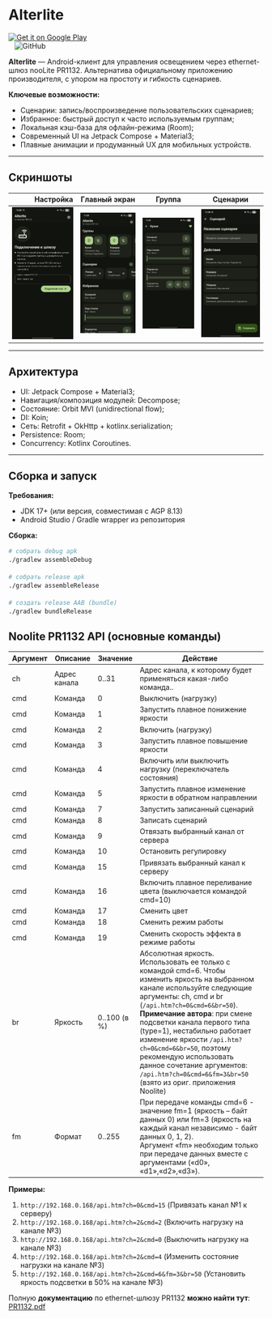 # Alterlite
<a href='https://play.google.com/store/apps/details?id=com.enxy.noolite&pcampaignid=pcampaignidMKT-Other-global-all-co-prtnr-py-PartBadge-Mar2515-1'><img alt='Get it on Google Play' src='https://play.google.com/intl/en_us/badges/static/images/badges/en_badge_web_generic.png' height=65px/></a> &nbsp;&nbsp;  
&nbsp;&nbsp;&nbsp;![GitHub](https://img.shields.io/github/license/enxy0/Noolite?style=for-the-badge)

**Alterlite** — Android-клиент для управления освещением через ethernet-шлюз nooLite PR1132.
Альтернатива официальному приложению производителя, с упором на простоту и гибкость сценариев.

**Ключевые возможности:**

- Сценарии: запись/воспроизведение пользовательских сценариев;
- Избранное: быстрый доступ к часто используемым группам;
- Локальная кэш-база для офлайн-режима (Room);
- Современный UI на Jetpack Compose + Material3;
- Плавные анимации и продуманный UX для мобильных устройств.

---

## Скриншоты

|                                                                                                          Настройка |                                                  Главный экран                                                  |                                                       Группа                                                       |                                                     Сценарии                                                      |
|-------------------------------------------------------------------------------------------------------------------:|:---------------------------------------------------------------------------------------------------------------:|:------------------------------------------------------------------------------------------------------------------:|:-----------------------------------------------------------------------------------------------------------------:|
| <img src="https://raw.githubusercontent.com/enxy0/Noolite/master/github/images/initial.jpg?raw=true" width="240"/> | <img src="https://raw.githubusercontent.com/enxy0/Noolite/master/github/images/home.jpg?raw=true" width="240"/> | <img src="https://raw.githubusercontent.com/enxy0/Noolite/master/github/images/details.jpg?raw=true" width="240"/> | <img src="https://raw.githubusercontent.com/enxy0/Noolite/master/github/images/script.jpg?raw=true" width="240"/> |

---

## Архитектура

- UI: Jetpack Compose + Material3;
- Навигация/композиция модулей: Decompose;
- Состояние: Orbit MVI (unidirectional flow);
- DI: Koin;
- Сеть: Retrofit + OkHttp + kotlinx.serialization;
- Persistence: Room;
- Concurrency: Kotlinx Coroutines.

---

## Сборка и запуск

**Требования:**

- JDK 17+ (или версия, совместимая с AGP 8.13)
- Android Studio / Gradle wrapper из репозитория

**Сборка:**

```bash
# собрать debug apk
./gradlew assembleDebug

# собрать release apk
./gradlew assembleRelease

# создать release AAB (bundle)
./gradlew bundleRelease
```

## Noolite PR1132 API (основные команды)
| Аргумент | Описание | Значение | Действие |  
|--|--|--|--|  
| ch | Адрес канала | 0..31 | Адрес канала, к которому будет применяться какая-либо команда.. |  
| cmd | Команда | 0 | Выключить (нагрузку) |  
| cmd | Команда | 1 | Запустить плавное понижение яркости|  
| cmd | Команда | 2 | Включить (нагрузку) |  
| cmd | Команда | 3 | Запустить плавное повышение яркости |  
| cmd | Команда | 4 | Включить или выключить нагрузку (переключатель состояния)|  
| cmd | Команда | 5 | Запустить плавное изменение яркости в обратном направлении  
| cmd | Команда | 7 | Запустить записанный сценарий|  
| cmd | Команда | 8 | Записать сценарий|  
| cmd | Команда | 9 | Отвязать выбранный канал от сервера|  
| cmd | Команда | 10 | Остановить регулировку |  
| cmd | Команда | 15 | Привязать выбранный канал к серверу|  
| cmd | Команда | 16 | Включить плавное переливание цвета (выключается командой cmd=10)|  
| cmd | Команда | 17 | Сменить цвет |  
| cmd | Команда | 18 | Сменить режим работы|  
| cmd | Команда | 19 | Сменить скорость эффекта в режиме работы|  
| br | Яркость | 0..100 (в %) | Абсолютная яркость. Использовать ее только с командой cmd=6. Чтобы изменить яркость на выбранном канале используйте следующие аргументы: ch, cmd и br (`/api.htm?ch=0&cmd=6&br=50`).<br>**Примечание автора**: при смене подсветки канала первого типа (type=1), нестабильно работает изменение яркости `/api.htm?ch=0&cmd=6&br=50`, поэтому рекомендую использовать данное сочетание аргументов: `/api.htm?ch=0&cmd=6&fm=3&br=50` (взято из ориг. приложения Noolite)|  
| fm | Формат | 0..255 | При передаче команды cmd=6 - значение fm=1 (яркость – байт данных 0) или fm=3 (яркость на каждый канал независимо - байт данных 0, 1, 2).<br>Аргумент «fm» необходим только при передаче данных вместе с аргументами («d0», «d1»,«d2»,«d3»). |

**Примеры:**

1. `http://192.168.0.168/api.htm?ch=0&cmd=15` (Привязать канал №1 к серверу)
2. `http://192.168.0.168/api.htm?ch=2&cmd=2` (Включить нагрузку на канале №3)
3. `http://192.168.0.168/api.htm?ch=2&cmd=0` (Выключить нагрузку на канале №3)
4. `http://192.168.0.168/api.htm?ch=2&cmd=4` (Изменить состояние нагрузки на канале №3)
5. `http://192.168.0.168/api.htm?ch=2&cmd=6&fm=3&br=50` (Установить яркость подсветки в 50% на канале №3)

Полную **документацию** по ethernet-шлюзу PR1132 **можно найти тут**: [PR1132.pdf](https://github.com/enxy0/Noolite/blob/master/github/PR1132.pdf)
